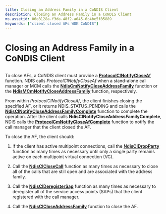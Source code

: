 ```yaml
---
title: Closing an Address Family in a CoNDIS Client
description: Closing an Address Family in a CoNDIS Client
ms.assetid: 06e8128a-f3da-48f2-a045-6c4be5f85889
keywords: ["client closed AFs WDK CoNDIS"]
---
```


# Closing an Address Family in a CoNDIS Client


## <a href="" id="ddk-closing-an-address-famil--in-a-condis-client-nd"></a>


To close AFs, a CoNDIS client must provide a [**ProtocolClNotifyCloseAf**](https://msdn.microsoft.com/library/windows/hardware/ff570234) function. NDIS calls *ProtocolClNotifyCloseAf* when a stand-alone call manager or MCM calls the [**NdisCmNotifyCloseAddressFamily**](https://msdn.microsoft.com/library/windows/hardware/ff561680) function or the [**NdisMCmNotifyCloseAddressFamily**](https://msdn.microsoft.com/library/windows/hardware/ff563546) function, respectively.

From within *ProtocolClNotifyCloseAf*, the client finishes closing the specified AF, or it returns NDIS\_STATUS\_PENDING and calls the [**NdisClNotifyCloseAddressFamilyComplete**](https://msdn.microsoft.com/library/windows/hardware/ff561638) function to complete the operation. After the client calls **NdisClNotifyCloseAddressFamilyComplete**, NDIS calls the [**ProtocolCmNotifyCloseAfComplete**](https://msdn.microsoft.com/library/windows/hardware/ff570248) function to notify the call manager that the client closed the AF.

To close the AF, the client should:

1.  If the client has active multipoint connections, call the [**NdisClDropParty**](https://msdn.microsoft.com/library/windows/hardware/ff561629) function as many times as necessary until only a single party remains active on each multipoint virtual connection (VC).

2.  Call the [**NdisClCloseCall**](https://msdn.microsoft.com/library/windows/hardware/ff561627) function as many times as necessary to close all of the calls that are still open and are associated with the address family.

3.  Call the [**NdisClDeregisterSap**](https://msdn.microsoft.com/library/windows/hardware/ff561628) function as many times as necessary to deregister all of the service access points (SAPs) that the client registered with the call manager.

4.  Call the [**NdisClCloseAddressFamily**](https://msdn.microsoft.com/library/windows/hardware/ff561626) function to close the AF.

 

 





